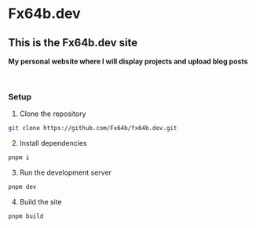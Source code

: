 # Fx64b.dev

## This is the Fx64b.dev site
**My personal website where I will display projects and upload blog posts**

<br>

### Setup

1. Clone the repository
```bash
git clone https://github.com/Fx64b/fx64b.dev.git
```

2. Install dependencies
```bash
pnpm i
```

3. Run the development server
```bash
pnpm dev
```

4. Build the site
```bash
pnpm build
```